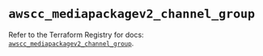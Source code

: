 # `awscc_mediapackagev2_channel_group`

Refer to the Terraform Registry for docs: [`awscc_mediapackagev2_channel_group`](https://registry.terraform.io/providers/hashicorp/awscc/0.70.0/docs/resources/mediapackagev2_channel_group).
